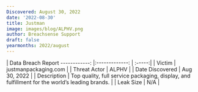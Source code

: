```yaml
---
Discovered: August 30, 2022
date: '2022-08-30'
title: Justman
image: images/blog/ALPHV.png
author: Breachsense Support
draft: false
yearmonths: 2022/august
---
```



| Data Breach Report
------------:     |:-------------:    | :-----:|
| Victim      | justmanpackaging.com      | 
| Threat Actor      | ALPHV      | 
| Date Discovered      | Aug 30, 2022      | 
| Description      | Top quality, full service packaging, display, and fulfillment for the world’s leading brands.      | 
| Leak Size      | N/A      | 

